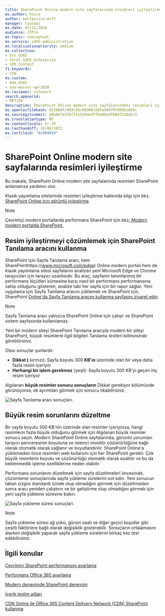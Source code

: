 ```yaml
---
title: SharePoint Online modern site sayfalarında resimleri iyileştirme
ms.author: kvice
author: kelleyvice-msft
manager: laurawi
ms.date: 03/11/2020
audience: ITPro
ms.topic: conceptual
ms.service: o365-administration
ms.localizationpriority: medium
ms.collection:
- Ent_O365
- Strat_O365_Enterprise
- SPO_Content
f1.keywords:
- CSH
ms.custom:
- Adm_O365
- seo-marvel-apr2020
ms.reviewer: sstewart
search.appverid:
- MET150
description: SharePoint Online modern site sayfalarındaki resimleri iyileştirmek için SharePoint Online'da bulunan SharePoint araçları kullanmayı öğrenin.
ms.openlocfilehash: 85280dfc903c56c89308c50fa94979fd98b2003c
ms.sourcegitcommit: d4b867e37bf741528ded7fb289e4f6847228d2c5
ms.translationtype: MT
ms.contentlocale: tr-TR
ms.lasthandoff: 10/06/2021
ms.locfileid: "62984019"
---
```

# <a name="optimize-images-in-sharepoint-online-modern-site-pages"></a>SharePoint Online modern site sayfalarında resimleri iyileştirme

Bu makale, SharePoint Online modern site sayfalarında resimleri SharePoint anlamanıza yardımcı olur.

Klasik yayımlama sitelerinde resimleri iyileştirme hakkında bilgi için bkz. [SharePoint Online için görüntü iyileştirme](image-optimization-for-sharepoint-online.md).

>[!NOTE]
>Çevrimiçi modern portallarda performans SharePoint için bkz[. Modern modern portalda SharePoint.](/sharepoint/modern-experience-performance)

## <a name="use-the-page-diagnostics-for-sharepoint-tool-to-analyze-image-optimization"></a>Resim iyileştirmeyi çözümlemek için SharePoint Tanılama aracını kullanma

SharePoint için Sayfa Tanılama aracı, hem SharePointhttps://www.microsoft.com/edge) Online modern portalı hem de klasik yayımlama sitesi sayfalarını analizen yeni Microsoft Edge ve Chrome tarayıcıları için tarayıcı uzantısıdır. Bu araç, sayfanın tanımlanmış bir performans ölçütleri kümesine karşı nasıl bir performans performansına sahip olduğunu gösteren, analize tabi her sayfa için bir rapor sağlar. Yeni uygulama için Sayfa Tanılama aracını yüklemek ve SharePoint için, SharePoint [Online'da Sayfa Tanılama aracını kullanma sayfasını ziyaret edin](page-diagnostics-for-spo.md).

>[!NOTE]
>Sayfa Tanılama aracı yalnızca SharePoint Online için çalışır ve SharePoint sistem sayfasında kullanılamaz.

Yeni bir modern siteyi SharePoint Tanılama aracıyla modern bir siteyi SharePoint, büyük resimlerle ilgili bilgileri Tanılama _testleri bölmesinde_ görebilirsiniz.

Olası sonuçlar şunlardır:

- **Dikkat (** kırmızı): Sayfa boyutu 300 **KB'ın** üzerinde olan bir veya daha fazla resim içeriyor
- **Herhangi bir işlem gerekmez** (yeşil): Sayfa boyutu 300 KB'yi geçen hiç resim içeriyor

Algılanan **büyük resimler sonucu sonuçların** Dikkat gerekiyor bölümünde görünüyorsa, ek ayrıntıları görmek için sonucu tıkabilirsiniz.

![Sayfa Tanılama aracı sonuçları.](../media/modern-portal-optimization/pagediag-large-images.png)

## <a name="remediate-large-image-issues"></a>Büyük resim sorunlarını düzeltme

Bir sayfa boyutu 300 KB'nin üzerinde olan resimler içeriyorsa, hangi  resimlerin fazla büyük olduğunu görmek için Algılanan büyük resimler sonucu seçin. Modern SharePoint Online sayfalarında, görüntü yorumları tarayıcı penceresinin boyutuna ve istemci monitör çözünürlüğüne bağlı olarak otomatik olarak sağlanır ve boyutlandırılır. SharePoint Online'a yüklemeden önce resimleri web kullanımı için her SharePoint gerekir. Çok büyük resimlerin boyutu ve çözünürlüğü otomatik olarak azaltılır ve bu da beklenmedik işleme özelliklerine neden olabilir.

Performans sorunlarını düzeltmek için sayfa düzeltmeleri öncesinde, çözümleme sonuçlarında sayfa yükleme sürelerini not edin. Yeni sonucun taban çizgisi standardı içinde olup olmadığını görmek için düzeltmeden sonra aracı yeniden çalıştırın ve bir geliştirme olup olmadığını görmek için yeni sayfa yükleme süresine bakın.

![Sayfa yükleme süresi sonuçları.](../media/modern-portal-optimization/pagediag-page-load-time.png)

>[!NOTE]
>Sayfa yükleme süresi ağ yükü, günün saati ve diğer geçici koşullar gibi çeşitli faktörlere bağlı olarak değişiklik gösterebilir. Sonuçların ortalamasını alarken değişiklik yaparak sayfa yükleme sürelerini birkaç kez test edebilirsiniz.

## <a name="related-topics"></a>İlgili konular

[Çevrimiçi SharePoint performansını ayarlama](tune-sharepoint-online-performance.md)

[Performans Office 365 ayarlama](tune-microsoft-365-performance.md)

[Modern deneyimde SharePoint deneyimi](/sharepoint/modern-experience-performance)

[İçerik teslim ağları](content-delivery-networks.md)

[CDN Online ile Office 365 Content Delivery Network (CDN) SharePoint kullanma](use-microsoft-365-cdn-with-spo.md)